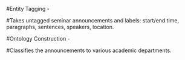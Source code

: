 #Entity Tagging - 

#Takes untagged seminar announcements and labels: start/end time, paragraphs, sentences, speakers, location.

#Ontology Construction - 

#Classifies the announcements to various academic departments.

